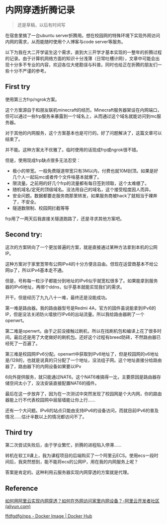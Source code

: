 # 内网穿透折腾记录

> 还是草稿，以后有时间写

在宿舍里搞了一台ubuntu server折腾用。想在校园网的特殊环境下实现外网访问内网的需求，从而能随时使用个人博客与code server等服务。

以下为我在大二开学诞生这个需求，直到大三开学才基本实现的一整年的折腾过程的记录。由于计算机网络方面的知识十分浅薄（日常吐槽计网），文章中可能会出现十分多不专业的内容，欢迎各位大佬勘误与科普。同时也给正在折腾的朋友们一些十分不严谨的参考。

## First try

使用第三方frp/ngrok方案。

这个方案源自于和朋友联机minecraft的经历。Minecraft服务器架设在内网端口，但可以通过一些frp服务来暴露到一个域名上，从而通过这个域名就能访问到mc服务器。

对于其他的内网服务，这个方案基本也是可行的。好了问题解决了，这篇文章可以结束了。

并不能。这种方案太不优雅了。临时使用的话现成frp或ngrok很不错。

但是，使用现成frp缺点很多无法忍受：

- 极小的带宽。一般免费隧道带宽只有3M以内，付费也就10M封顶。如果是好几个人一起玩mc或者传个文件啥基本就爆了。
- 限流量。之前用的好几个frp的流量都有每日签到领取，这个太难绷了。
- 随机域名/定死的顶级域名。没法用自己的域名，这个接受程度因人而异。
- 安全问题。数据都要走服务商那里转发，如果服务商被hack了就相当于裸奔了，不安全。
- 隧道数限制、校园网拦截等等

frp用了一两天后我直接关隧道跑路了，还是寻求其他方案吧。

## Second try:

这次的方案转向了一个更加普遍的方案，就是直接通过某种方法拿到本机的公网IP。

这种方案对于家里宽带有公网IPv4的十分方便且自由。但现在运营商基本不给公网ip了，所以IPv4基本走不通。

但是，号称每一粒沙子都能分到地址的IPv6似乎就宽松很多了。如果能拿到服务器的IPv6地址，再绑个ddns，似乎基本就能实现我们的需求。

开干。但是经历了九九八十一难，最终还是没能成功。

第一难是路由器。我的路由器型号是Redmi 4A，官方的固件虽说能拿到IPv6的IP，但是没法关闭防火墙放行IPv6的出站流量。所以我给路由器刷了一个openwrt。

第二难是openwrt。由于之前没接触过刷机，所以在找刷机包和编译上花了很多时间。最后还是用了大佬做好的刷机包。还好这个过程有breed防砖，不然路由器已经死了一百遍了。

第三难是校园网IPv6分配。openwrt中获取到IPv6地址了，但是校园网的v6地址是/128的，也就是说真的只分配了一个地址，没法组子网。这个地址直接分给路由器了，路由器下的内网设备如果要以IPv

6向外提供服务，就只能通过NAT6。这个NAT6难搞得一比，主要原因是路由器存储空间太小了，没法安装直接配置NAT6的插件。

最后在这一步放弃了，因为在一次测试中突然发现了校园网是个大内网，你的路由器能上行不代表校园网中层层墙能让你上行……

还有一个大问题。IPv6的站点只能由支持IPv6的设备访问，而就目前IPv6的普及情况……估计半数以上的情况都访问不了。

## Third try

第二次尝试失败后，由于学业繁忙，折腾的进程陷入停滞……

转机在软工II课上，我为课程项目的后端购买了一个阿里云ECS。使用ecs一段时间后，我突然想到，能不能将ecs的公网IP，用在我的内网服务上呢？

答案是肯定的。这种利用云服务器实现内网穿透的方案就是代理。

## Reference

[如何用阿里云实现内网穿透？如何在外网访问家里内网设备？-阿里云开发者社区 (aliyun.com)](https://developer.aliyun.com/article/878758)

[ffdfgdfg/nps - Docker Image | Docker Hub](https://hub.docker.com/r/ffdfgdfg/nps)